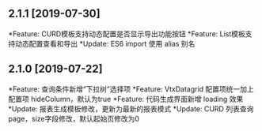 ## 2.1.1 [2019-07-30]

*Feature: CURD模板支持动态配置是否显示导出功能按钮
*Feature: List模板支持动态配置查看和导出
*Update: ES6 import 使用 alias 别名

## 2.1.0 [2019-07-22]

*Feature: 查询条件新增“下拉树”选择项
*Feature: VtxDatagrid 配置项统一加上配置项 hideColumn，默认为true
*Feature: 代码生成界面新增 loading 效果
*Update: 报表生成模板修改，更新为最新的报表模式
*Update: CURD 列表查询page，size字段修改，默认起始页修改为0